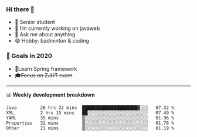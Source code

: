 

### Hi there 🐏

- 🌱 Senior student
- 🔭 I’m currently working on javaweb
- 💬 Ask me about anything
- 😄 Hobby: badminton & coding

### 🚀 Goals in 2020
+ 🍃Learn Spring framework
+ ~~🎓Focus on ZJUT exam~~
-------

📊 **Weekly development breakdown**
<!--START_SECTION:waka-->
```text
Java         26 hrs 22 mins  █████████████████████▓░░░   87.32 % 
XML          2 hrs 15 mins   ██░░░░░░░░░░░░░░░░░░░░░░░   07.49 % 
YAML         35 mins         ▒░░░░░░░░░░░░░░░░░░░░░░░░   01.96 % 
Properties   32 mins         ▒░░░░░░░░░░░░░░░░░░░░░░░░   01.78 % 
Other        21 mins         ▒░░░░░░░░░░░░░░░░░░░░░░░░   01.19 % 
```
<!--END_SECTION:waka-->
